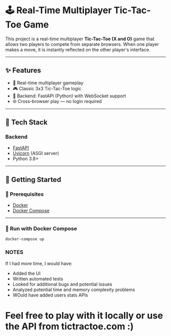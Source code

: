 # 🕹️ Real-Time Multiplayer Tic-Tac-Toe Game

This project is a real-time multiplayer **Tic-Tac-Toe (X and O)** game that allows two players to compete from separate browsers. When one player makes a move, it is instantly reflected on the other player's interface.

---

## ✨ Features

- 🔁 Real-time multiplayer gameplay
- 🎮 Classic 3x3 Tic-Tac-Toe logic
- 🐍 Backend: FastAPI (Python) with WebSocket support
- 🌐 Cross-browser play — no login required

---

## 🧱 Tech Stack

### Backend
- [FastAPI](https://fastapi.tiangolo.com/)
- [Uvicorn](https://www.uvicorn.org/) (ASGI server)
- Python 3.8+

---

## 🚀 Getting Started

### 🔧 Prerequisites

- [Docker](https://docs.docker.com/get-docker/)
- [Docker Compose](https://docs.docker.com/compose/install/)

---

### 🐳 Run with Docker Compose

```bash
docker-compose up
```

### NOTES
If I had more time, I would have:
* Added the UI
* Written automated tests
* Looked for additional bugs and potential issues
* Analyzed potential time and memory complexity problems
* WOuld have added users stats APIs

# Feel free to play with it locally or use the API from tictractoe.com :)